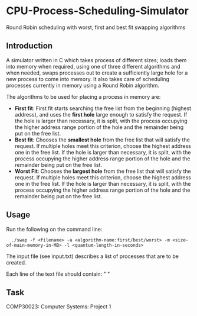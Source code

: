 # CPU-Process-Scheduling-Simulator
Round Robin scheduling with worst, first and best fit swapping algorithms

## Introduction
A simulator written in C which takes process of different sizes; loads them into memory when
required, using one of three different algorithms and when needed, swaps processes out to create a
sufficiently large hole for a new process to come into memory. It also takes care of scheduling processes
currently in memory using a Round Robin algorithm.

The algorithms to be used for placing a process in memory are:
* **First fit**: First fit starts searching the free list from the beginning (highest address), and uses the
**first hole** large enough to satisfy the request. If the hole is larger than necessary, it is split, with
the process occupying the higher address range portion of the hole and the remainder being put
on the free list.
* **Best fit**: Chooses the **smallest hole** from the free list that will satisfy the request. If multiple
holes meet this criterion, choose the highest address one in the free list. If the hole is larger than
necessary, it is split, with the process occupying the higher address range portion of the hole and
the remainder being put on the free list.
* **Worst Fit**: Chooses the **largest hole** from the free list that will satisfy the request. If multiple
holes meet this criterion, choose the highest address one in the free list. If the hole is larger than
necessary, it is split, with the process occupying the higher address range portion of the hole and
the remainder being put on the free list.


## Usage

Run the following on the command line:

      
      ./swap -f <filename> -a <algorithm-name:first/best/worst> -m <size-of-main-memory-in-MB> -l <quantum-length-in-seconds>
      

The input file (see input.txt) describes a list of processes that are to be created.

Each line of the text file should contain: "<time-created> <process-id> <memory-size> <job-time>"

## Task
COMP30023: Computer Systems: Project 1
